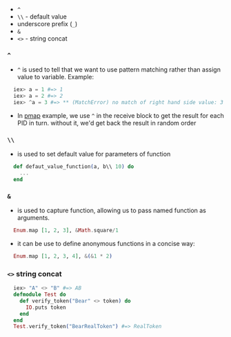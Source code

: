 * `^`
* `\\` - default value
* underscore prefix (`_`)
* `&`
* `<>` - string concat

### `^`
- `^` is used to tell that we want to use pattern matching rather than assign value to variable.
Example:

```Elixir
  iex> a = 1 #=> 1
  iex> a = 2 #=> 2
  iex> ^a = 3 #=> ** (MatchError) no match of right hand side value: 3
```
- In [pmap](Examples/spawn/pmap.exs) example, we use `^` in the receive block to get the result for each PID in turn. without it, we'd get back the result in random order

### `\\`
- is used to set default value for parameters of function

```Elixir
  def defaut_value_function(a, b\\ 10) do
    ...
  end  
```

### `&`
- is used to capture function, allowing us to pass named function as arguments.
```Elixir
  Enum.map [1, 2, 3], &Math.square/1
```
- it can be use to define anonymous functions in a concise way:
```Elixir
  Enum.map [1, 2, 3, 4], &(&1 * 2)
```

### `<>` string concat
```Elixir  
  iex> "A" <> "B" #=> AB
  defmodule Test do
    def verify_token("Bear" <> token) do
      IO.puts token
    end
  end
  Test.verify_token("BearRealToken") #=> RealToken
```
